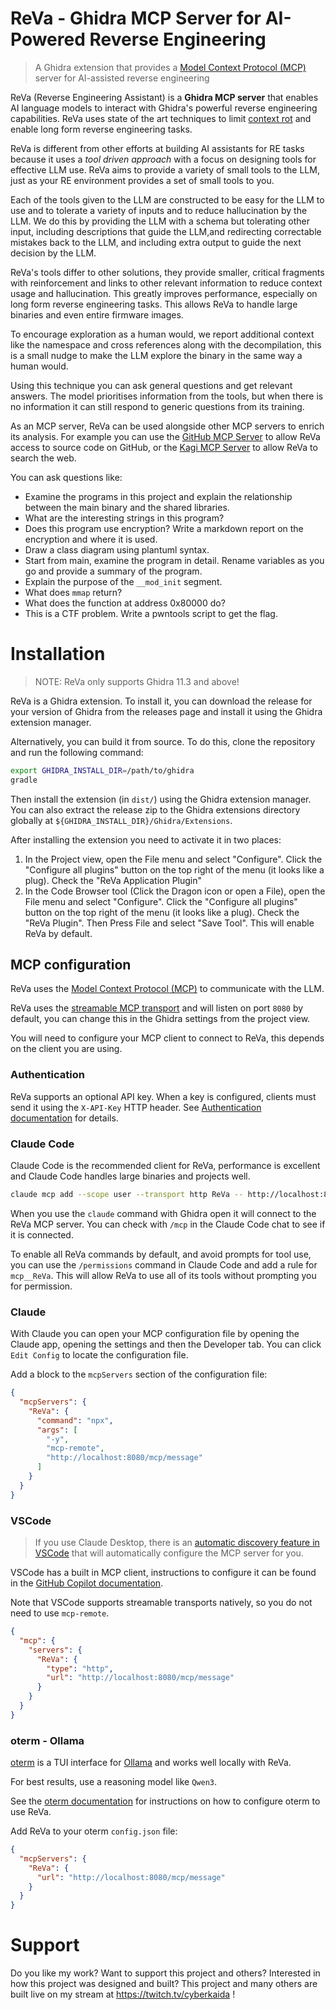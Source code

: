# ReVa - Ghidra MCP Server for AI-Powered Reverse Engineering

> A Ghidra extension that provides a [Model Context Protocol (MCP)](https://modelcontextprotocol.io/faqs) server for AI-assisted reverse engineering

ReVa (Reverse Engineering Assistant) is a **Ghidra MCP server** that enables AI language models to interact with Ghidra's powerful reverse engineering capabilities. ReVa uses
state of the art techniques to limit [context rot](https://github.com/chroma-core/context-rot) and enable
long form reverse engineering tasks.

ReVa is different from other efforts at building AI assistants for RE tasks because it uses a _tool driven approach_ with a focus
on designing tools for effective LLM use.
ReVa aims to provide a variety of small tools to the LLM, just as your RE environment provides a set of small tools
to you.

Each of the tools given to the LLM are constructed to be easy for the LLM to use and to tolerate a variety of inputs
and to reduce hallucination by the LLM. We do this by providing the LLM with a schema but tolerating other input,
including descriptions that guide the LLM,and redirecting correctable mistakes back to the LLM, and including extra
output to guide the next decision by the LLM.

ReVa's tools differ to other solutions, they provide smaller,
critical fragments with reinforcement and links to other
relevant information to reduce context usage and hallucination.
This greatly improves performance, especially on long form
reverse engineering tasks. This allows ReVa to handle large
binaries and even entire firmware images.

To encourage exploration as a human would, we report additional context like the namespace and cross references along with the decompilation, this
is a small nudge to make the LLM explore the binary in the same way a human would.

Using this technique you can ask general questions and get relevant answers. The model prioritises
information from the tools, but when there is no information it can still respond to generic
questions from its training.

As an MCP server, ReVa can be used alongside other MCP servers to enrich its analysis.
For example you can use the [GitHub MCP Server](https://github.com/github/github-mcp-server)
to allow ReVa access to source code on GitHub, or the
[Kagi MCP Server](https://github.com/kagisearch/kagimcp) to allow ReVa to search the web.

You can ask questions like:

- Examine the programs in this project and explain the relationship between the main binary and the shared libraries.
- What are the interesting strings in this program?
- Does this program use encryption? Write a markdown report on the encryption and where it is used.
- Draw a class diagram using plantuml syntax.
- Start from main, examine the program in detail. Rename variables as you go and provide a summary of the program.
- Explain the purpose of the `__mod_init` segment.
- What does `mmap` return?
- What does the function at address 0x80000 do?
- This is a CTF problem. Write a pwntools script to get the flag.

# Installation

> NOTE: ReVa only supports Ghidra 11.3 and above!

ReVa is a Ghidra extension. To install it, you can download the release for your
version of Ghidra from the releases page and install it using the Ghidra extension manager.

Alternatively, you can build it from source. To do this, clone the repository and run the following command:

```bash
export GHIDRA_INSTALL_DIR=/path/to/ghidra
gradle
```

Then install the extension (in `dist/`) using the Ghidra extension manager. You can also extract the release zip to
the Ghidra extensions directory globally at `${GHIDRA_INSTALL_DIR}/Ghidra/Extensions`.

After installing the extension you need to activate it in two places:

1. In the Project view, open the File menu and select "Configure". Click the "Configure all plugins" button on the top right of the menu (it looks like a plug). Check the "ReVa Application Plugin"
2. In the Code Browser tool (Click the Dragon icon or open a File), open the File menu and select "Configure". Click the "Configure all plugins" button on the top right of the menu (it looks like a plug). Check the "ReVa Plugin". Then Press File and select "Save Tool". This will enable ReVa by default.

## MCP configuration

ReVa uses the [Model Context Protocol (MCP)](https://modelcontextprotocol.io/faqs) to communicate with the LLM.

ReVa uses the [streamable MCP transport](https://modelcontextprotocol.io/docs/concepts/transports#streamable-http)
and will listen on port `8080` by default, you can change this in the Ghidra settings from the project view.

You will need to configure your MCP client to connect to ReVa, this depends on the client you are using.

### Authentication

ReVa supports an optional API key. When a key is configured, clients must send it using the `X-API-Key` HTTP header. See [Authentication documentation](docs/configuration/authentication.md) for details.

### Claude Code

Claude Code is the recommended client for ReVa, performance is excellent and Claude Code
handles large binaries and projects well.

```sh
claude mcp add --scope user --transport http ReVa -- http://localhost:8080/mcp/message
```

When you use the `claude` command with Ghidra open it will connect to the ReVa MCP server.
You can check with `/mcp` in the Claude Code chat to see if it is connected.

To enable all ReVa commands by default, and avoid prompts for tool use, you can use
the `/permissions` command in Claude Code and add a rule for `mcp__ReVa`. This will
allow ReVa to use all of its tools without prompting you for permission.

### Claude

With Claude you can open your MCP configuration file by opening the Claude
app, opening the settings and then the Developer tab. You can click `Edit Config` to
locate the configuration file.

Add a block to the `mcpServers` section of the configuration file:

```json
{
  "mcpServers": {
    "ReVa": {
      "command": "npx",
      "args": [
        "-y",
        "mcp-remote",
        "http://localhost:8080/mcp/message"
      ]
    }
  }
}

```

### VSCode

> If you use Claude Desktop, there is an [automatic discovery feature in VSCode](https://code.visualstudio.com/docs/copilot/chat/mcp-servers#_automatic-discovery-of-mcp-servers)
> that will automatically configure the MCP server for you.

VSCode has a built in MCP client, instructions to configure it can be found
in the [GitHub Copilot documentation](https://code.visualstudio.com/docs/copilot/chat/mcp-servers#_add-an-mcp-server-to-your-user-settings).

Note that VSCode supports streamable transports natively, so you do not need to use `mcp-remote`.

```json
{
  "mcp": {
    "servers": {
      "ReVa": {
        "type": "http",
        "url": "http://localhost:8080/mcp/message"
      }
    }
  }
}
```

### oterm - Ollama

[oterm](https://ggozad.github.io/oterm/) is a TUI interface for [Ollama](https://ollama.com) and works well locally with ReVa.

For best results, use a reasoning model like `Qwen3`.

See the [oterm documentation](https://ggozad.github.io/oterm/mcp/) for instructions on how to configure
oterm to use ReVa.

Add ReVa to your oterm `config.json` file:

```json
{
  "mcpServers": {
    "ReVa": {
      "url": "http://localhost:8080/mcp/message"
    }
  }
}
```

# Support

Do you like my work? Want to support this project and others? Interested in how this project was designed and built?
This project and many others are built live on my stream at <https://twitch.tv/cyberkaida> !
